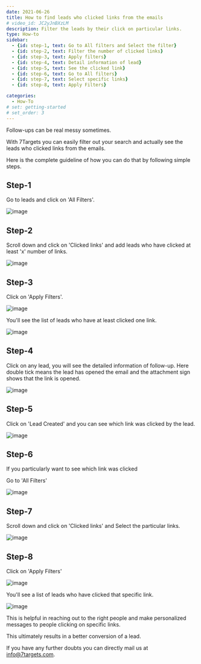 ```yaml
---
date: 2021-06-26
title: How to find leads who clicked links from the emails
# video_id: JC2yJnBXzLM
description: Filter the leads by their click on particular links.
type: How-to
sidebar:
  - {id: step-1, text: Go to All filters and Select the filter}
  - {id: step-2, text: Filter the number of clicked links}
  - {id: step-3, text: Apply filters}
  - {id: step-4, text: Detail information of lead}
  - {id: step-5, text: See the clicked link}
  - {id: step-6, text: Go to All filters}
  - {id: step-7, text: Select specific links}
  - {id: step-8, text: Apply Filters}

categories:
  - How-To
# set: getting-started
# set_order: 3
---
```


Follow-ups can be real messy sometimes.

With 7Targets you can easily filter out your search and actually see the leads who clicked links from the emails.

Here is the complete guideline of how you can do that by following simple steps.

## Step-1

Go to leads and click on 'All Filters'.

![image](../../images/Particular-link-1.png)

## Step-2

Scroll down and click on 'Clicked links' and add leads who have clicked at least 'x' number of links.

![image](../../images/Particular-link-2.png) 

## Step-3

Click on 'Apply Filters'.

![image](../../images/Particular-link-3.png)

You'll see the list of leads who have at least clicked one link.

![image](../../images/Particular-link-4.png)

## Step-4

Click on any lead, you will see the detailed information of follow-up. Here double tick means the lead has opened the email and the attachment sign shows that the link is opened.

![image](../../images/Particular-link-5.png)

## Step-5

Click on 'Lead Created' and you can see which link was clicked by the lead.

![image](../../images/Particular-link-6.png)


## Step-6

If you particularly want to see which link was clicked 

Go to 'All Filters'

![image](../../images/Particular-link-7.png)

## Step-7

Scroll down and click on 'Clicked links' and Select the particular links.

![image](../../images/Particular-link-8.png)

## Step-8

Click on 'Apply Filters'

![image](../../images/Particular-link-9.png)

You'll see a list of leads who have clicked that specific link.

![image](../../images/Particular-link-10.png) 

This is helpful in reaching out to the right people and make personalized messages to people clicking on specific links.

This ultimately results in a better conversion of a lead.

If you have any further doubts you can directly mail us at info@7targets.com.


